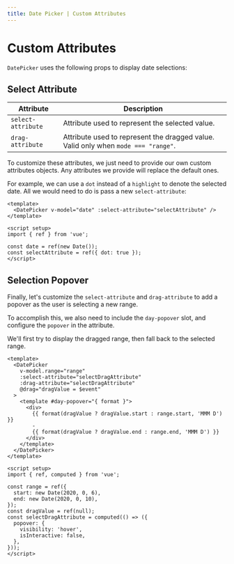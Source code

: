```yaml
---
title: Date Picker | Custom Attributes
---
```


# Custom Attributes

`DatePicker` uses the following props to display date selections:

## Select Attribute

| Attribute | Description |
| --------- | ----------- |
| `select-attribute` | Attribute used to represent the selected value. |
| `drag-attribute` | Attribute used to represent the dragged value. Valid only when `mode === "range"`. |

To customize these attributes, we just need to provide our own custom attributes objects. Any attributes we provide will replace the default ones.

For example, we can use a `dot` instead of a `highlight` to denote the selected date. All we would need to do is pass a new `select-attribute`:

<Example centered>
  <DateSelectAttribute />
</Example>

```vue
<template>
  <DatePicker v-model="date" :select-attribute="selectAttribute" />
</template>

<script setup>
import { ref } from 'vue';

const date = ref(new Date());
const selectAttribute = ref({ dot: true });
</script>
```

## Selection Popover

Finally, let's customize the `select-attribute` and `drag-attribute` to add a popover as the user is selecting a new range.

To accomplish this, we also need to include the `day-popover` slot, and configure the `popover` in the attribute.

We'll first try to display the dragged range, then fall back to the selected range.

<Example centered>
  <DateRangePopover />
</Example>

```vue
<template>
  <DatePicker
    v-model.range="range"
    :select-attribute="selectDragAttribute"
    :drag-attribute="selectDragAttribute"
    @drag="dragValue = $event"
  >
    <template #day-popover="{ format }">
      <div>
        {{ format(dragValue ? dragValue.start : range.start, 'MMM D') }}
        -
        {{ format(dragValue ? dragValue.end : range.end, 'MMM D') }}
      </div>
    </template>
  </DatePicker>
</template>

<script setup>
import { ref, computed } from 'vue';

const range = ref({
  start: new Date(2020, 0, 6),
  end: new Date(2020, 0, 10),
});
const dragValue = ref(null);
const selectDragAttribute = computed(() => ({
  popover: {
    visibility: 'hover',
    isInteractive: false,
  },
}));
</script>
```